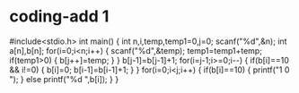 # coding-add 1
#include<stdio.h>
int main()
{
    int n,i,temp,temp1=0,j=0;
    scanf("%d",&n);
    int a[n],b[n];
    for(i=0;i<n;i++)
    {
        scanf("%d",&temp);
        temp1=temp1+temp;
        if(temp1>0)
        {
            b[j++]=temp;
        }
    }
    b[j-1]=b[j-1]+1;
    for(i=j-1;i>=0;i--)
    {
        if(b[i]==10 && i!=0)
        {
            b[i]=0;
            b[i-1]=b[i-1]+1;
        }
    }
    for(i=0;i<j;i++)
    { 
        if(b[i]==10)
        {
            printf("1 0 ");
        }
        else
        printf("%d ",b[i]);
    }
}

